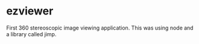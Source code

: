 # ezviewer
First 360 stereoscopic image viewing application. This was using node and a library called jimp. 
